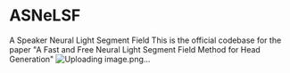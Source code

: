 # ASNeLSF
A Speaker Neural Light Segment Field
This is the official codebase for the paper "A Fast and Free Neural Light Segment Field
Method for Head Generation"
![Uploading image.png…]()

